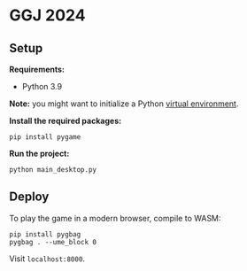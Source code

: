 # GGJ 2024

## Setup

**Requirements:**

- Python 3.9

**Note:** you might want to initialize a Python [virtual environment](https://docs.python.org/3/tutorial/venv.html).

**Install the required packages:**

```
pip install pygame
```

**Run the project:**

```
python main_desktop.py
```

## Deploy

To play the game in a modern browser, compile to WASM:

```
pip install pygbag
pygbag . --ume_block 0
```

Visit `localhost:8000`.

